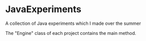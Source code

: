 # JavaExperiments
A collection of Java experiments which I made over the summer

The "Engine" class of each project contains the main method.

